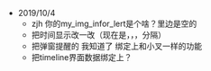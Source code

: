 * 2019/10/4
  - zjh 你的my_img_infor_lert是个啥？里边是空的
  - 把时间显示改一改（现在是，，，分隔）
  - 把弹窗提醒的 我知道了 绑定上和小叉一样的功能 
  - 把timeline界面数据绑定上？